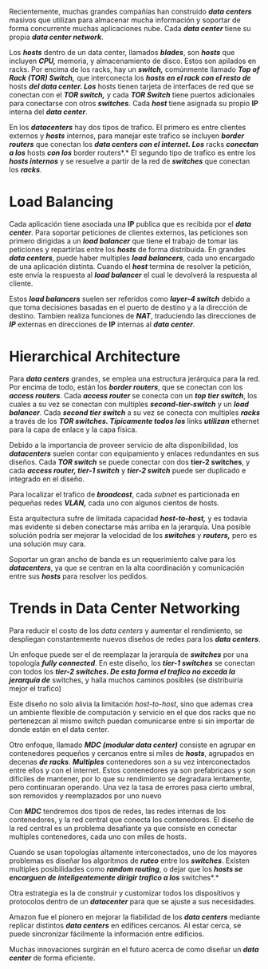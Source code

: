 Recientemente, muchas grandes compañías han construido ***data centers*** masivos que utilizan para almacenar mucha información y soportar de forma concurrente muchas aplicaciones nube. Cada ***data center*** tiene su propia ***data center network***.

Los ***hosts*** dentro de un data center, llamados ***blades***, son ***hosts*** que incluyen ***CPU,*** memoria, y almacenamiento de disco. Estos son apilados en racks. Por encima de los racks, hay un ***switch,*** comúnmente llamado ***Top of Rack (TOR) Switch,*** que interconecta los ***hosts en el rack con el resto de*** hosts ***del data center. Los*** hosts tienen tarjeta de interfaces de red que se conectan con el ***TOR switch,*** y cada ***TOR Switch*** tiene puertos adicionales para conectarse con otros ***switches***. Cada ***host*** tiene asignada su propio **IP** interna del ***data center***.

En los ***datacenters*** hay dos tipos de trafico. El primero es entre clientes externos y ***hosts*** internos, para manejar este trafico se incluyen ***border routers*** que conectan los ***data centers con el internet. Los*** racks ***conectan a los*** hosts ***con los*** border routers*.* El segundo tipo de trafico es entre los ***hosts internos*** y se resuelve a partir de la red de ***switches*** que conectan los ***racks***.

# Load Balancing

Cada aplicación tiene asociada una **IP** publica que es recibida por el ***data center***. Para soportar peticiones de clientes externos, las peticiones son primero dirigidas a un ***load balancer*** que tiene el trabajo de tomar las peticiones y repartirlas entre los ***hosts*** de forma distribuida. En grandes ***data centers***, puede haber multiples ***load balancers***, cada uno encargado de una aplicación distinta. Cuando el ***host*** termina de resolver la petición, este envía la respuesta al ***load balancer*** el cual le devolverá la respuesta al cliente. 

Estos ***load balancers*** suelen ser referidos como ***layer-4 switch*** debido a que toma decisiones basadas en el puerto de destino y a la dirección de destino. Tambien realiza funciones de ***NAT***, traduciendo las direcciones de ***IP*** externas en direcciones de **IP** internas al ***data center***.

# Hierarchical Architecture

Para ***data centers*** grandes, se emplea una estructura jerárquica para la red. Por encima de todo, están los ***border routers***, que se conectan con los ***access routers***. Cada ***access router*** se conecta con un ***top tier switch***, los cuales a su vez se conectan con multiples ***second-tier-switch*** y un ***load balancer***. Cada ***second tier switch*** a su vez se conecta con multiples ***racks*** a través de los ***TOR switches. Típicamente todos los*** links ***utilizan*** ethernet para la capa de enlace y la capa física.

Debido a la importancia de proveer servicio de alta disponibilidad, los ***datacenters*** suelen contar con equipamiento y enlaces redundantes en sus diseños. Cada ***TOR switch*** se puede conectar con dos **tier-2 switches**, y cada ***access router, tier-1 switch*** y ***tier-2 switch*** puede ser duplicado e integrado en el diseño.

Para localizar el trafico de ***broadcast***, cada *subnet* es particionada en pequeñas redes ***VLAN,*** cada uno con algunos cientos de hosts.

Esta arquitectura sufre de limitada capacidad ***host-to-host,*** y es todavia mas evidente si deben conectarse más arriba en la jerarquía. Una posible solución podría ser mejorar la velocidad de los ***switches*** y ***routers,*** pero es una solución muy cara.

Soportar un gran ancho de banda es un requerimiento calve para los ***datacenters***, ya que se centran en la alta coordinación y comunicación entre sus ***hosts*** para resolver los pedidos.

# Trends in Data Center Networking

Para reducir el costo de los *data centers* y aumentar el rendimiento, se despliegan constantemente nuevos diseños de redes para los ***data centers***.

Un enfoque puede ser el de reemplazar la jerarquía de ***switches*** por una topología ***fully connected***. En este diseño, los ***tier-1 switches*** se conectan con todos los ***tier-2 switches. De esta forma el trafico no exceda la jerarquía de*** switches, y halla muchos caminos posibles (se distribuiría mejor el trafico)

Este diseño no solo alivia la limitación *host-to-host*, sino que ademas crea un ambiente flexible de computación y servicio en el que dos racks que no pertenezcan al mismo switch puedan comunicarse entre si sin importar de donde están en el data center.

Otro enfoque, llamado ***MDC (modular data center)*** consiste en agrupar en contenedores pequeños y cercanos entre si miles de ***hosts***, agrupados en decenas ***de racks***. ***Multiples*** contenedores son a su vez interconectados entre ellos y con el internet. Estos contenedores ya son prefabricaos y son difíciles de mantener, por lo que su rendimiento se degradara lentamente, pero continuaran operando. Una vez la tasa de errores pasa cierto umbral, son removidos y reemplazados por uno nuevo

Con ***MDC*** tendremos dos tipos de redes, las redes internas de los contenedores, y la red central que conecta los contenedores. El diseño de la red central es un problema desafiante ya que consiste en conectar multiples contenedores, cada uno con miles de hosts.

Cuando se usan topologías altamente interconectados, uno de los mayores problemas es diseñar los algoritmos de ***ruteo*** entre los ***switches***. Existen multiples posibilidades como ***random routing***, o dejar que los ***hosts se encarguen de inteligentemente dirigir trafico a los*** switches*.*

Otra estrategia es la de construir y customizar todos los dispositivos y protocolos dentro de un ***datacenter*** para que se ajuste a sus necesidades.

Amazon fue el pionero en mejorar la fiabilidad de los ***data centers*** mediante replicar distintos ***data centers*** en edifices cercanos. Al estar cerca, se puede sincronizar fácilmente la información entre edificios.

Muchas innovaciones surgirán en el futuro acerca de como diseñar un ***data center*** de forma eficiente.